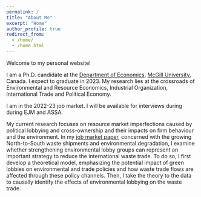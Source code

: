 ```yaml
---
permalink: /
title: "About Me"
excerpt: "Home"
author_profile: true
redirect_from: 
  - /home/
  - /home.html
---
```

<!-- Google tag (gtag.js) -->
<script async src="https://www.googletagmanager.com/gtag/js?id=G-JL2ZY530JC"></script>
<script>
  window.dataLayer = window.dataLayer || [];
  function gtag(){dataLayer.push(arguments);}
  gtag('js', new Date());

  gtag('config', 'G-JL2ZY530JC');
</script>

Welcome to my personal website!

I am a Ph.D. candidate at the [Department of Economics](https://www.mcgill.ca/economics/), [McGill University](https://www.mcgill.ca/), Canada. I expect to graduate in 2023. My research lies at the crossroads of Environmental and Resource Economics, Industrial Organization, International Trade and Political Economy. 

I am in the 2022-23 job market. I will be available for interviews during during EJM and ASSA.

My current research focuses on resource market imperfections caused by political lobbying and cross-ownership and their impacts on firm behaviour and the environment. In my [job market paper](https://www.miaodai.org/files/pdf/JMP_Miao.pdf), concerned with the growing North-to-South waste shipments and environmental degradation, I examine whether strengthening environmental lobby groups can represent an important strategy to reduce the international waste trade. To do so, I first develop a theoretical model, emphasizing the potential impact of green lobbies on environmental and trade policies and how waste trade flows are affected through these policy channels. Then, I take the theory to the data to causally identify the effects of environmental lobbying on the waste trade.
